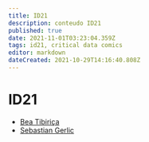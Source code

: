 ```yaml
---
title: ID21
description: conteudo ID21
published: true
date: 2021-11-01T03:23:04.359Z
tags: id21, critical data comics
editor: markdown
dateCreated: 2021-10-29T14:16:40.808Z
---
```


# ID21

 - [Bea Tibiriça](/recursos/id21-bea-tibirica)
 - [Sebastian Gerlic](/recursos/id21-sebastian-gerlic)